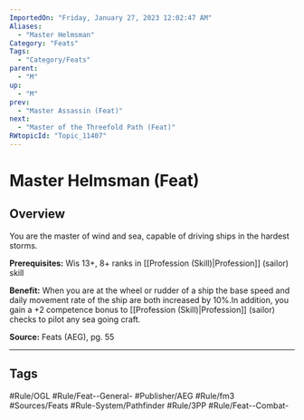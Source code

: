 ```yaml
---
ImportedOn: "Friday, January 27, 2023 12:02:47 AM"
Aliases:
  - "Master Helmsman"
Category: "Feats"
Tags:
  - "Category/Feats"
parent:
  - "M"
up:
  - "M"
prev:
  - "Master Assassin (Feat)"
next:
  - "Master of the Threefold Path (Feat)"
RWtopicId: "Topic_11407"
---
```

# Master Helmsman (Feat)
## Overview
You are the master of wind and sea, capable of driving ships in the hardest storms.

**Prerequisites:** Wis 13+, 8+ ranks in [[Profession (Skill)|Profession]] (sailor) skill

**Benefit:** When you are at the wheel or rudder of a ship the base speed and daily movement rate of the ship are both increased by 10%.In addition, you gain a +2 competence bonus to [[Profession (Skill)|Profession]] (sailor) checks to pilot any sea going craft. 

**Source:** Feats (AEG), pg. 55


---
## Tags
#Rule/OGL #Rule/Feat--General- #Publisher/AEG #Rule/fm3 #Sources/Feats #Rule-System/Pathfinder #Rule/3PP #Rule/Feat--Combat-

